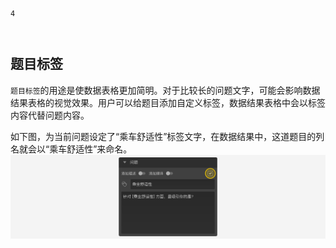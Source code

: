 ```index
4
```
```tag

```
```summary

```
## 题目标签
`题目标签`的用途是使数据表格更加简明。对于比较长的问题文字，可能会影响数据结果表格的视觉效果。用户可以给题目添加自定义标签，数据结果表格中会以标签内容代替问题内容。

如下图，为当前问题设定了“乘车舒适性”标签文字，在数据结果中，这道题目的列名就会以“乘车舒适性”来命名。
  <img src='../../assets/snapshots/node-setting/question/label.png'>